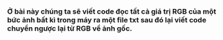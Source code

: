 ### Ở bài này chúng ta sẽ viết code đọc tất cả giá trị RGB của một bức ảnh bất kì trong máy ra một file txt sau đó lại viết code chuyển ngược lại từ RGB về ảnh gốc.

